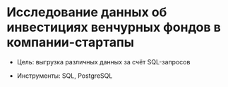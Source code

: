 # Исследование данных об инвестициях венчурных фондов в компании-стартапы

- Цель: выгрузка различных данных за счёт SQL-запросов

- Инструменты: SQL, PostgreSQL
